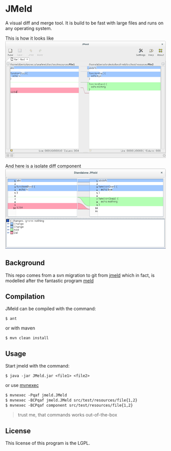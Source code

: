 # JMeld

A visual diff and merge tool. It is build to be fast with large files and runs on any operating system.

This is how it looks like
![jmeld](res/jmeld.png)

And here is a isolate diff component
![jmeld component](res/jmeld-component.png)

## Background

This repo comes from a svn migration to git from [jmeld](http://keeskuip.home.xs4all.nl/jmeld/) which in fact, is modelled after the fantastic program [meld](http://meldmerge.org)

## Compilation

JMeld can be compiled with the command:

    $ ant

or with maven

    $ mvn clean install

## Usage

Start jmeld with the command:

    $ java -jar JMeld.jar <file1> <file2>

or use [mvnexec](https://github.com/albfan/mvnexec)

    $ mvnexec -Pqaf jmeld.JMeld
    $ mvnexec -BCPqaf jmeld.JMeld src/test/resources/file{1,2}
    $ mvnexec -BCPqaf component src/test/resources/file{1,2} 

> trust me, that commands works out-of-the-box

## License

This license of this program is the LGPL.

